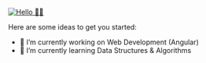 [![Hello 👋🏻](https://img.techpowerup.org/200725/web-1920-1-2x.jpg)](https://github.com/ashish-sharma91)

Here are some ideas to get you started:

- 🔭 I’m currently working on Web Development (Angular)
- 🌱 I’m currently learning Data Structures & Algorithms
